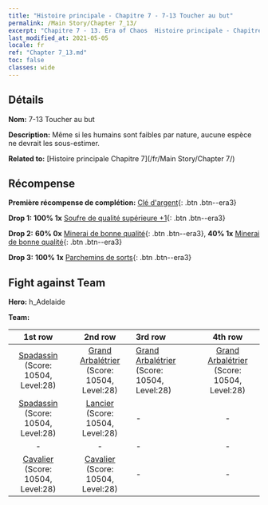 ```yaml
---
title: "Histoire principale - Chapitre 7 - 7-13 Toucher au but"
permalink: /Main Story/Chapter 7_13/
excerpt: "Chapitre 7 - 13. Era of Chaos  Histoire principale - Chapitre 7_13. 7-13 Toucher au but"
last_modified_at: 2021-05-05
locale: fr
ref: "Chapter 7_13.md"
toc: false
classes: wide
---
```


## Détails

 **Nom:** 7-13 Toucher au but

 **Description:** Même si les humains sont faibles par nature, aucune espèce ne devrait les sous-estimer.

 **Related to:** [Histoire principale Chapitre 7](/fr/Main Story/Chapter 7/)

## Récompense

 **Première récompense de complétion:** [Clé d'argent](/ItemsFR/con_693/){: .btn .btn--era3}

 **Drop 1:** **100% 1x** [Soufre de qualité supérieure +1](/ItemsFR/mat_22/){: .btn .btn--era3}

 **Drop 2:** **60% 0x** [Minerai de bonne qualité](/ItemsFR/mat_12/){: .btn .btn--era3}, **40% 1x** [Minerai de bonne qualité](/ItemsFR/mat_12/){: .btn .btn--era3}

 **Drop 3:** **100% 1x** [Parchemins de sorts](/ItemsFR/con_694/){: .btn .btn--era3}


## Fight against Team
 **Hero:** h_Adelaide

 **Team:**


  | 1st row | 2nd row | 3rd row | 4th row |
  |:----:|:----:|:----|:----:|
  | [Spadassin](/fr/units/Swordsman/) (Score: 10504, Level:28)  | [Grand Arbalétrier](/fr/units/Marksman/) (Score: 10504, Level:28)  | [Grand Arbalétrier](/fr/units/Marksman/) (Score: 10504, Level:28)  | [Grand Arbalétrier](/fr/units/Marksman/) (Score: 10504, Level:28)  |
  | [Spadassin](/fr/units/Swordsman/) (Score: 10504, Level:28)  | [Lancier](/fr/units/Pikeman/) (Score: 10504, Level:28)  | - | - |
  | - | - | - | - |
  | [Cavalier](/fr/units/Cavalier/) (Score: 10504, Level:28)  | [Cavalier](/fr/units/Cavalier/) (Score: 10504, Level:28)  | - | - |


